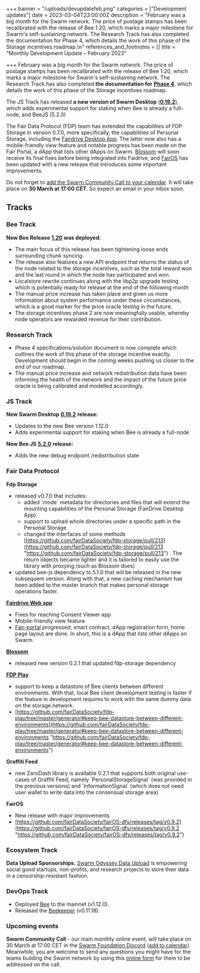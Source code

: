 +++
banner = "/uploads/devupdatefeb.png"
categories = ["Development updates"]
date = 2023-03-04T23:00:00Z
description = "February was a big month for the Swarm network. The price of postage stamps has been recalibrated with the release of Bee 1.20, which marks a major milestone for Swarm's self-sustaining network. The Research Track has also completed the documentation for Phase 4, which details the work of this phase of the Storage incentives roadmap.\n"
references_and_footnotes = []
title = "Monthly Development Update –  February 2023"

+++
February was a big month for the Swarm network. The price of postage stamps has been recalibrated with the release of Bee 1.20, which marks a major milestone for Swarm's self-sustaining network. The Research Track has also completed **the documentation for** [**Phase 4**](https://blog.ethswarm.org/foundation/2022/towards-the-world-computer.-the-swarm-network-upgrade-has-started./), which details the work of this phase of the Storage incentives roadmap.

The JS Track has released **a new version of Swarm Desktop** ([**0.19.2**](https://github.com/ethersphere/swarm-desktop/releases/tag/v0.19.2)), which adds experimental support for staking when Bee is already a full-node, and BeeJS (5.2.0)

The Fair Data Protocol (FDP) team has extended the capabilities of FDP Storage in version 0.7.0, more specifically, the capabilities of Personal Storage, including the [Fairdrive Desktop App](https://fairdatasociety.github.io/fairdrive-desktop-app/). The latter now also has a mobile-friendly view feature and notable progress has been made on the Fair Portal, a dApp that lists other dApps on Swarm. [Blossom](https://github.com/fairDataSociety/blossom) will soon receive its final fixes before being integrated into Faidrive, and [FairOS](https://github.com/fairDataSociety/fairOS-dfs/releases/tag/v0.9.2) has been updated with a new release that introduces some important improvements.

Do not forget to [add the Swarm Community Call to your calendar](https://www.addevent.com/event/On16281759). It will take place on **30 March at 17:00 CET**. So expect an email in your inbox soon.

## Tracks

### **Bee Track**

**New Bee Release** [**1.20**](https://github.com/ethersphere/bee/releases/tag/v1.12.0) **was deployed:**

* The main focus of this release has been tightening loose ends surrounding chunk syncing.
* The release also features a new API endpoint that returns the status of the node related to the storage incentives, such as the total reward won and the last round in which the node has participated and won.
* Localstore rewrite continues along with the libp2p upgrade testing which is potentially ready for release at the end of the following month
* The manual price increase has taken place and given us more information about system performance under these circumstances, which is a good marker for the price oracle testing in the future.
* The storage incentives phase 2 are now meaningfully usable, whereby node operators are rewarded revenue for their contribution.

### **Research Track**

* Phase 4 specifications/solution document is now complete which outlines the work of this phase of the storage incentive exactly. Development should begin in the coming weeks pushing us closer to the end of our roadmap.
* The manual price increase and network redistribution data have been informing the health of the network and the impact of the future price oracle is being calibrated and modelled accordingly.

### **JS Track**

**New Swarm Desktop** [**0.19.2**](https://github.com/ethersphere/swarm-desktop/releases/tag/v0.19.2) **release:**

* Updates to the new Bee version 1.12.0
* Adds experimental support for staking when Bee is already a full-node

**New Bee JS** [**5.2.0**](https://github.com/ethersphere/bee-js/releases/tag/v5.2.0) **release:**

* Adds the new debug endpoint /redistribution state

### **Fair Data Protocol**

**Fdp Storage**

* released v0.7.0 that includes:
  * added \`mode\` metadata for directories and files that will extend the mounting capabilities of the Personal Storage (FairDrive Desktop App)
  * support to upload whole directories under a specific path in the Personal Storage
  * changed the interfaces of some methods [https://github.com/fairDataSociety/fdp-storage/pull/213](https://github.com/fairDataSociety/fdp-storage/pull/213 "https://github.com/fairDataSociety/fdp-storage/pull/213") . The return objects became lighter and it is tailored to easily use the library with proxying (such as Blossom does)
* updated bee-js dependency to 5.1.0 that will be released in the new subsequent version. Along with that, a new caching mechanism has been added to the master branch that makes personal storage operations faster.

[**Fairdrive Web app**](https://fairdrive.fairdatasociety.org/)

* Fixes for reaching Consent Viewer app
* Mobile-friendly view feature
* [Fair-portal](https://github.com/fairDataSociety/fair-portal) progressed; smart contract, dApp registration form, home page layout are done. In short, this is a dApp that lists other dApps on Swarm.

[**Blossom**](https://github.com/fairDataSociety/blossom)

* released new version 0.2.1 that updated fdp-storage dependency

[**FDP Play**](https://github.com/fairDataSociety/fdp-play)

* support to keep a datastore of Bee clients between different environments. With that, local Bee client development testing is faster if the feature in development requires to work with the same dummy data on the storage network.
* [https://github.com/fairDataSociety/fdp-play/tree/master/generator#keep-bee-datastore-between-different-environments](https://github.com/fairDataSociety/fdp-play/tree/master/generator#keep-bee-datastore-between-different-environments "https://github.com/fairDataSociety/fdp-play/tree/master/generator#keep-bee-datastore-between-different-environments")

**Graffiti Feed**

* new ZeroDash library is available 0.2.1 that supports both original use-cases of Graffiti Feed, namely \`PersonalStorageSignal\` (was provided in the previous versions) and \`InformationSignal\` (which does not need user wallet to write data into the consensual storage area)

**FairOS**

* New release with major improvements
* [https://github.com/fairDataSociety/fairOS-dfs/releases/tag/v0.9.2](https://github.com/fairDataSociety/fairOS-dfs/releases/tag/v0.9.2 "https://github.com/fairDataSociety/fairOS-dfs/releases/tag/v0.9.2")

### **Ecosystem Track**

**Data Upload Sponsorships.** [Swarm Odyssey Data Upload](http://my.ethswarm.org/uploads) is empowering social good startups, non-profits, and research projects to store their data in a censorship-resistant fashion.

### **DevOps Track**

* Deployed [Bee](https://github.com/ethersphere/bee) to the mainnet (v1.12.0).
* Released the [Beekeeper](https://github.com/ethersphere/beekeeper) (v0.11.18).

### **Upcoming events**

**Swarm Community Call** - our main monthly online event, will take place on 30 March at 17:00 CET in the [Swarm Foundation Discord](https://discord.com/channels/799027393297514537/801438093927776286) ([add to calendar](https://www.addevent.com/event/On16281759)). Meanwhile, you are welcome to send any questions you might have for the teams building the Swarm network by using this [online form](https://airtable.com/shrBRyrMkXFsJvLS3) for them to be addressed on the call.
